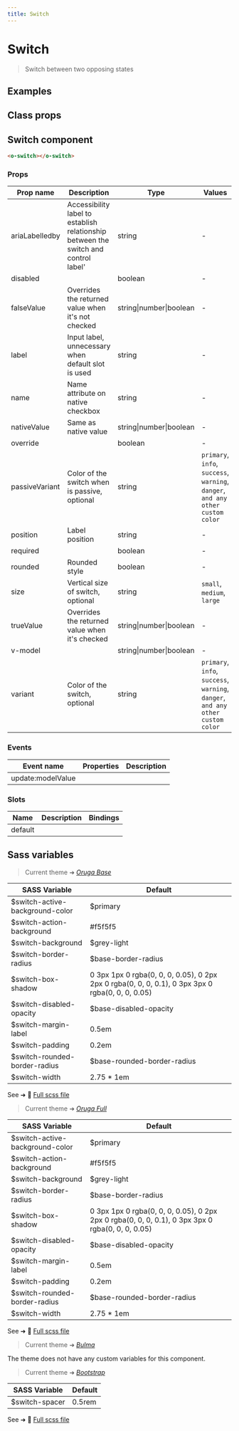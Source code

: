 ```yaml
---
title: Switch
---
```


# Switch

<div class="vp-doc">

> Switch between two opposing states

<Carbon />
</div>

<div class="vp-example">

## Examples

<example-switch />

</div>
<div class="vp-example">

## Class props

<inspector-switch-viewer />

</div>

<div class="vp-doc">

## Switch component

```html
<o-switch></o-switch>
```

### Props

| Prop name      | Description                                                                         | Type                    | Values                                                                          | Default                                                       |
| -------------- | ----------------------------------------------------------------------------------- | ----------------------- | ------------------------------------------------------------------------------- | ------------------------------------------------------------- |
| ariaLabelledby | Accessibility label to establish relationship between the switch and control label' | string                  | -                                                                               | <code style='white-space: nowrap; padding: 0;'></code>        |
| disabled       |                                                                                     | boolean                 | -                                                                               | <code style='white-space: nowrap; padding: 0;'></code>        |
| falseValue     | Overrides the returned value when it's not checked                                  | string\|number\|boolean | -                                                                               | <code style='white-space: nowrap; padding: 0;'>false</code>   |
| label          | Input label, unnecessary when default slot is used                                  | string                  | -                                                                               |                                                               |
| name           | Name attribute on native checkbox                                                   | string                  | -                                                                               | <code style='white-space: nowrap; padding: 0;'></code>        |
| nativeValue    | Same as native value                                                                | string\|number\|boolean | -                                                                               | <code style='white-space: nowrap; padding: 0;'></code>        |
| override       |                                                                                     | boolean                 | -                                                                               | <code style='white-space: nowrap; padding: 0;'></code>        |
| passiveVariant | Color of the switch when is passive, optional                                       | string                  | `primary`, `info`, `success`, `warning`, `danger`, `and any other custom color` | <code style='white-space: nowrap; padding: 0;'></code>        |
| position       | Label position                                                                      | string                  | -                                                                               | <code style='white-space: nowrap; padding: 0;'>"right"</code> |
| required       |                                                                                     | boolean                 | -                                                                               | <code style='white-space: nowrap; padding: 0;'></code>        |
| rounded        | Rounded style                                                                       | boolean                 | -                                                                               | <code style='white-space: nowrap; padding: 0;'>true</code>    |
| size           | Vertical size of switch, optional                                                   | string                  | `small`, `medium`, `large`                                                      | <code style='white-space: nowrap; padding: 0;'></code>        |
| trueValue      | Overrides the returned value when it's checked                                      | string\|number\|boolean | -                                                                               | <code style='white-space: nowrap; padding: 0;'>true</code>    |
| v-model        |                                                                                     | string\|number\|boolean | -                                                                               | <code style='white-space: nowrap; padding: 0;'></code>        |
| variant        | Color of the switch, optional                                                       | string                  | `primary`, `info`, `success`, `warning`, `danger`, `and any other custom color` | <code style='white-space: nowrap; padding: 0;'></code>        |

### Events

| Event name        | Properties | Description |
| ----------------- | ---------- | ----------- |
| update:modelValue |            |

### Slots

| Name    | Description | Bindings |
| ------- | ----------- | -------- |
| default |             |          |

</div>

<div class="vp-doc">

## Sass variables

<div class="theme-orugabase">

> Current theme ➜ _[Oruga Base](https://github.com/oruga-ui/theme-oruga)_

| SASS Variable                   | Default                                                                                          |
| ------------------------------- | ------------------------------------------------------------------------------------------------ |
| $switch-active-background-color | $primary                                                                                         |
| $switch-action-background       | #f5f5f5                                                                                          |
| $switch-background              | $grey-light                                                                                      |
| $switch-border-radius           | $base-border-radius                                                                              |
| $switch-box-shadow              | 0 3px 1px 0 rgba(0, 0, 0, 0.05), 0 2px 2px 0 rgba(0, 0, 0, 0.1), 0 3px 3px 0 rgba(0, 0, 0, 0.05) |
| $switch-disabled-opacity        | $base-disabled-opacity                                                                           |
| $switch-margin-label            | 0.5em                                                                                            |
| $switch-padding                 | 0.2em                                                                                            |
| $switch-rounded-border-radius   | $base-rounded-border-radius                                                                      |
| $switch-width                   | 2.75 \* 1em                                                                                      |

See ➜ 📄 [Full scss file](https://github.com/oruga-ui/theme-oruga/tree/main/src/assets/scss/components/_switch.scss)

</div><div class="theme-orugafull">

> Current theme ➜ _[Oruga Full](https://github.com/oruga-ui/theme-oruga)_

| SASS Variable                   | Default                                                                                          |
| ------------------------------- | ------------------------------------------------------------------------------------------------ |
| $switch-active-background-color | $primary                                                                                         |
| $switch-action-background       | #f5f5f5                                                                                          |
| $switch-background              | $grey-light                                                                                      |
| $switch-border-radius           | $base-border-radius                                                                              |
| $switch-box-shadow              | 0 3px 1px 0 rgba(0, 0, 0, 0.05), 0 2px 2px 0 rgba(0, 0, 0, 0.1), 0 3px 3px 0 rgba(0, 0, 0, 0.05) |
| $switch-disabled-opacity        | $base-disabled-opacity                                                                           |
| $switch-margin-label            | 0.5em                                                                                            |
| $switch-padding                 | 0.2em                                                                                            |
| $switch-rounded-border-radius   | $base-rounded-border-radius                                                                      |
| $switch-width                   | 2.75 \* 1em                                                                                      |

See ➜ 📄 [Full scss file](https://github.com/oruga-ui/theme-oruga/tree/main/src/assets/scss/components/_switch.scss)

</div><div class="theme-bulma">

> Current theme ➜ _[Bulma](https://github.com/oruga-ui/theme-bulma)_

<p>The theme does not have any custom variables for this component.</p>
</div><div class="theme-bootstrap">

> Current theme ➜ _[Bootstrap](https://github.com/oruga-ui/theme-bootstrap)_

| SASS Variable  | Default |
| -------------- | ------- |
| $switch-spacer | 0.5rem  |

See ➜ 📄 [Full scss file](https://github.com/oruga-ui/theme-bootstrap/tree/main/src/assets/scss/components/_switch.scss)

</div>

</div>
